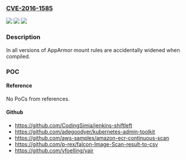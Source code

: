 ### [CVE-2016-1585](https://cve.mitre.org/cgi-bin/cvename.cgi?name=CVE-2016-1585)
![](https://img.shields.io/static/v1?label=Product&message=apparmor&color=blue)
![](https://img.shields.io/static/v1?label=Version&message=n%2Fa&color=blue)
![](https://img.shields.io/static/v1?label=Vulnerability&message=Improper%20translation%20of%20access%20control%20rules%20to%20policy.&color=brighgreen)

### Description

In all versions of AppArmor mount rules are accidentally widened when compiled.

### POC

#### Reference
No PoCs from references.

#### Github
- https://github.com/CodingSimia/jenkins-shiftleft
- https://github.com/adegoodyer/kubernetes-admin-toolkit
- https://github.com/aws-samples/amazon-ecr-continuous-scan
- https://github.com/p-rex/falcon-Image-Scan-result-to-csv
- https://github.com/yfoelling/yair

